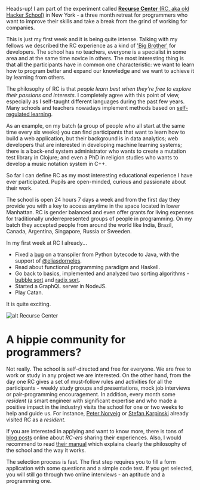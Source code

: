 Heads-up! I am part of the experiment called [**Recurse Center** (RC, aka old Hacker School)](https://www.recurse.com/) in New York - a three month retreat for programmers who want to improve their skills and take a break from the grind of working for companies.

This is just my first week and it is being quite intense. Talking with my fellows we described the RC experience as a kind of ['Big Brother'](https://en.wikipedia.org/wiki/Big_Brother_(franchise)) for developers. The school has no teachers, everyone is a specialist in some area and at the same time novice in others. The most interesting thing is that all the participants have in common one characteristic: we want to learn how to program better and expand our knowledge and we want to achieve it by learning from others.

The philosophy of RC is that *people learn best when they're free to explore their passions and interests*. I completely agree with this point of view, especially as I self-taught different languages during the past few years. Many schools and teachers nowadays implement methods based on [self-regulated learning](https://en.wikipedia.org/wiki/Self-regulated_learning).

As an example, on my batch (a group of people who all start at the same time every six weeks) you can find participants that want to learn how to build a web application, but their background is in data analytics; web developers that are interested in developing machine learning systems; there is a back-end system administrator who wants to create a mutation test library in Clojure; and even a PhD in religion studies who wants to develop a music notation system in C++.

So far I can define RC as my most interesting educational experience I have ever participated. Pupils are open-minded, curious and passionate about their work.

The school is open 24 hours 7 days a week and from the first day they provide you with a key to access anytime in the space located in lower Manhattan. RC is gender balanced and even offer grants for living expenses for traditionally underrepresented groups of people in programming. On my batch they accepted people from around the world like India, Brazil, Canada, Argentina, Singapore, Russia or Sweeden.

In my first week at RC I already...
* Fixed a [bug](https://github.com/pybee/voc/pull/357) on a transpiler from Python bytecode to Java, with the support of [@eliasdorneles](https://twitter.com/eliasdorneles).
* Read about functional programming paradigm and Haskell.
* Go back to basics, implemented and analyzed two sorting algorithms - [bubble sort](https://en.wikipedia.org/wiki/Bubble_sort) and [radix sort](https://en.wikipedia.org/wiki/Radix_sort).
* Started a GraphQL server in NodeJS.
* Play Catan.

It is quite exciting.

![alt Recurse Center](https://d2l930y2yx77uc.cloudfront.net/production/uploads/images/1561957/picture_pc_338e7e0e2b3dbb7b0128030a730510d8.jpg)

# A hippie community for programmers?

Not really. The school is self-directed and free for everyone. We are free to work or study in any project we are interested. On the other hand, from the day one RC gives a set of must-follow rules and activities for all the participants - weekly study groups and presentations, mock job interviews or pair-programming encouragement. In addition, every month some *resident* (a smart engineer with significant expertise and who made a positive impact in the industry) visits the school for one or two weeks to help and guide us. For instance, [Peter Norveig](https://en.wikipedia.org/wiki/Peter_Norvig) or [Stefan Karpinski](https://en.wikipedia.org/wiki/Stefan_Karpinski) already visited RC as a *resident*.

If you are interested in applying and want to know more, there is tons of [blog posts](https://www.google.com/webhp?sourceid=chrome-instant&ion=1&espv=2&ie=UTF-8#q=blog%20recurse%20center) online about *RC-ers* sharing their experiences. Also, I would recommend to read [their manual](https://www.recurse.com/manual) which explains clearly the philosophy of the school and the way it works.

The selection process is fast. The first step requires you to fill a form application with some questions and a simple code test. If you get selected, you will still go through two online interviews - an aptitude and a programming one.


